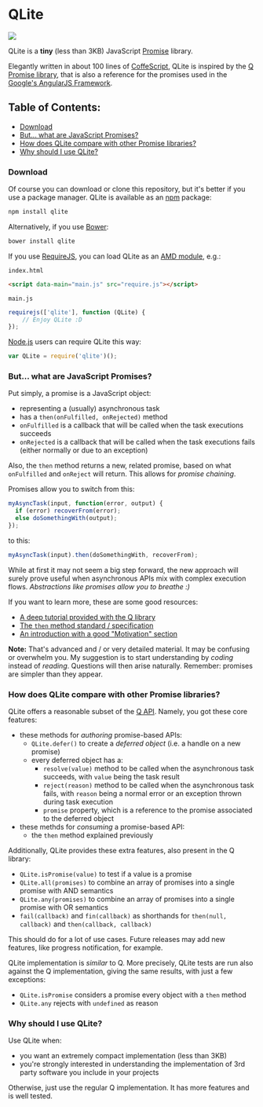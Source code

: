 # QLite

![](https://raw.githubusercontent.com/marcoliceti/qlite/develop/assets/logo-128.png)

QLite is a **tiny** (less than 3KB) JavaScript [Promise](https://promisesaplus.com/) library.

Elegantly written in about 100 lines of [CoffeScript](http://coffeescript.org/), QLite is inspired by the [Q Promise library](https://github.com/kriskowal/q), that is also a reference for the promises used in the [Google's AngularJS Framework](https://angularjs.org/).

## Table of Contents:

* [Download](#download)
* [But... what are JavaScript Promises?](#but-what-are-javascript-promises)
* [How does QLite compare with other Promise libraries?](#how-does-qlite-compare-with-other-promise-libraries)
* [Why should I use QLite?](#why-should-i-use-qlite)

### Download

Of course you can download or clone this repository, but it's better if you use a package manager. QLite is available as an [npm](https://www.npmjs.com/) package:

``` bash
npm install qlite
```

Alternatively, if you use [Bower](http://bower.io/):

``` bash
bower install qlite
```

If you use [RequireJS](http://requirejs.org/), you can load QLite as an [AMD module](https://github.com/amdjs/amdjs-api/wiki/AMD), e.g.:

`index.html`
``` html
<script data-main="main.js" src="require.js"></script>
```

`main.js`
``` javascript
requirejs(['qlite'], function (QLite) {
	// Enjoy QLite :D
});
```

[Node.js](https://nodejs.org) users can require QLite this way:

``` javascript
var QLite = require('qlite')();
```

### But... what are JavaScript Promises?

Put simply, a promise is a JavaScript object:

* representing a (usually) asynchronous task
* has a `then(onFulfilled, onRejected)` method
* `onFulfilled` is a callback that will be called when the task executions succeeds
* `onRejected` is a callback that will be called when the task executions fails (either normally or due to an exception)

Also, the `then` method returns a new, related promise, based on what `onFulfilled` and `onReject` will return. This allows for _promise chaining_.

Promises allow you to switch from this:

``` javascript
myAsyncTask(input, function(error, output) {
  if (error) recoverFrom(error);
  else doSomethingWith(output);
});
```

to this:

``` javascript
myAsyncTask(input).then(doSomethingWith, recoverFrom);
```

While at first it may not seem a big step forward, the new approach will surely prove useful when asynchronous APIs mix with complex execution flows. _Abstractions like promises allow you to breathe :)_

If you want to learn more, these are some good resources:

* [A deep tutorial provided with the Q library](https://github.com/kriskowal/q#tutorial)
* [The `then` method standard / specification](https://promisesaplus.com/)
* [An introduction with a good "Motivation" section](https://www.promisejs.org/)

**Note:** That's advanced and / or very detailed material. It may be confusing or overwhelm you. My suggestion is to start understanding by _coding_ instead of _reading_. Questions will then arise naturally. Remember: promises are simpler than they appear.

### How does QLite compare with other Promise libraries?

QLite offers a reasonable subset of the [Q API](https://github.com/kriskowal/q/wiki/API-Reference). Namely, you got these core features:

* these methods for _authoring_ promise-based APIs:
  * `QLite.defer()` to create a _deferred object_ (i.e. a handle on a new promise)
  * every deferred object has a:
    * `resolve(value)` method to be called when the asynchronous task succeeds, with `value` being the task result
    * `reject(reason)` method to be called when the asynchronous task fails, with `reason` being a normal error or an exception thrown during task execution
    * `promise` property, which is a reference to the promise associated to the deferred object
* these methds for _consuming_ a promise-based API:
  * the `then` method explained previously

Additionally, QLite provides these extra features, also present in the Q library:

* `QLite.isPromise(value)` to test if a value is a promise
* `QLite.all(promises)` to combine an array of promises into a single promise with AND semantics
* `QLite.any(promises)` to combine an array of promises into a single promise with OR semantics
* `fail(callback)` and `fin(callback)` as shorthands for `then(null, callback)` and `then(callback, callback)`

This should do for a lot of use cases. Future releases may add new features, like progress notification, for example.

QLite implementation is _similar_ to Q. More precisely, QLite tests are run also against the Q implementation, giving the same results, with just a few exceptions:

* `QLite.isPromise` considers a promise every object with a `then` method
* `QLite.any` rejects with `undefined` as reason

### Why should I use QLite?

Use QLite when:

* you want an extremely compact implementation (less than 3KB)
* you're strongly interested in understanding the implementation of 3rd party software you include in your projects

Otherwise, just use the regular Q implementation. It has more features and is well tested.
